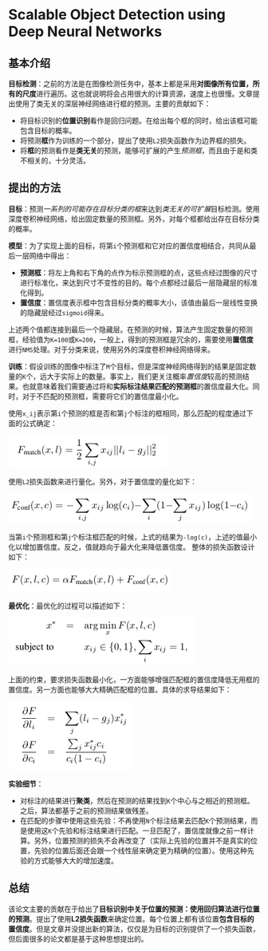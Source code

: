 Scalable Object Detection using Deep Neural Networks
===


基本介绍
---

**目标检测**：之前的方法是在图像检测任务中，基本上都是采用**对图像所有位置，所有的尺度**进行遍历。这也就说明将会占用很大的计算资源，速度上也很慢。文章提出使用了类无关的深层神经网络进行框的预测。主要的贡献如下：

* 将目标识别的**位置识别**看作是回归问题。在给出每个框的同时，给出该框可能包含目标的概率。
* 将预测**框**作为训练的一个部分，提出了使用`L2`损失函数作为边界框的损失。
* 将**框**的预测看作是**类无关**的预测，能够可扩展的产生*预测框*，而且由于是和类不相关的，十分灵活。


提出的方法
---

**目标**：预测*一系列的可能存在目标分类的框*来达到*类无关的可扩展*目标检测。使用深度卷积神经网络，给出固定数量的预测框。另外，对每个框都给出存在目标分类的概率。

**模型**：为了实现上面的目标，将第`i`个预测框和它对应的置信度相结合，共同从最后一层网络中得出：
* **预测框**：将左上角和右下角的点作为标示预测框的点，这些点经过图像的尺寸进行标准化，来达到尺寸不变性的目的。每个点都经过最后一层隐藏层的标准化得到。
* **置信度**：置信度表示框中包含目标分类的概率大小，该值由最后一层线性变换的隐藏层经过`sigmoid`得来。

上述两个值都连接到最后一个隐藏层。在预测的时候，算法产生固定数量的预测框，经验值为`K=100`或`K=200`，一般上，得到的预测框是冗余的，需要使用**置信度**进行`NMS`处理。对于分类来说，使用另外的深度卷积神经网络得来。

**训练**：假设训练的图像中标注了`M`个目标，但是深度神经网络得到的结果是固定数量的`K`个，远大于实际上的数量。事实上，我们更关注概率*置信度*较高的预测结果。也就意味着我们需要通过将和**实际标注结果匹配的预测框**的置信度最大化。同时，对于不匹配的预测框，需要将它们的置信度最小化。

使用`x_ij`表示第`i`个预测的框是否和第`j`个标注的框相同，那么匹配的程度通过下面的公式确定：

![L2](../../dist/multi_box_l2.png)

使用`L2`损失函数来进行量化。另外，对于置信度的量化如下：

![Confidence](../../dist/multi_box_conf.png)

当第`i`个预测框和第`j`个标注框匹配的时候，上式的结果为`-log(c)`，上述的值最小化以增加置信度。反之，值就趋向于最大化来降低置信度。
整体的损失函数设计如下：

![Loss](../../dist/multi_box_loss.png)

**最优化**：最优化的过程可以描述如下：

![optimization](../../dist/multi_box_opt.png)

上面的约束，要求损失函数最小化，一方面能够增强匹配框的置信度降低无用框的置信度。另一方面也能够大大精确匹配框的位置。具体的求导结果如下：

![gd](../../dist/multi_box_gd.png)

**实验细节**：

- 对标注的结果进行**聚类**，然后在预测的结果找到`K`个中心与之相近的预测框。之后，算法都基于之前的预测结果做残差。
- 在匹配的步骤中使用这些先验：不再使用`N`个标注结果去匹配`K`个预测结果，而是使用这`K`个先验和标注结果进行匹配。一旦匹配了，置信度就像之前一样计算。另外，位置预测的损失不会再改变了（实际上先验的位置并不是真实的位置，先验的位置后面还会跟一个线性层来确定更为精确的位置）。使用这种先验的方式能够大大的增加速度。

总结
---

该论文主要的贡献在于给出了**目标识别中关于位置的预测：使用回归算法进行位置的预测**。提出了使用**L2损失函数**来确定位置。每个位置上都有该位置**包含目标的置信度**。但是文章并没提出新的算法，仅仅是为目标的识别提供了一个损失函数，但后面很多的论文都是基于这种思想提出的。
